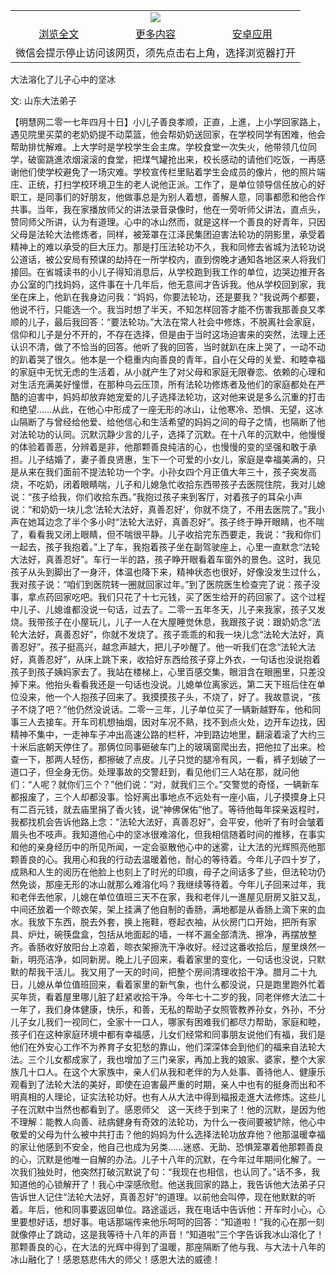 

<table>
  <tr>
    <td align="center" colspan="3">
      <a href="https://github.com/ogate/ogate/blob/master/README.md"><img src="https://cloud.githubusercontent.com/assets/11880933/13434984/f430fae2-e012-11e5-814f-c2df1e82b247.jpg"/></a>
    </td>
  </tr>
  <tr>
    <td align="center">
      <a href="https://s3.ap-south-1.amazonaws.com/ogatem/oGate.htm?c817398&from=oNote">浏览全文</a>
    </td>
    <td align="center">
      <a href="https://s3.ap-south-1.amazonaws.com/ogatem/oGate.htm?from=oNote">更多内容</a>
    </td>
    <td align="center">
      <a href="https://raw.githubusercontent.com/ogate/up/master/ogate.apk">安卓应用</a>
    </td>
  </tr>
  <tr>
    <td align="center" colspan="3">
      微信会提示停止访问该网页，须先点击右上角，选择浏览器打开
    </td>
  </tr>
</table>    


大法溶化了儿子心中的坚冰


文: 山东大法弟子




【明慧网二零一七年四月十日】小儿子善良孝顺，正直，上進，上小学回家路上，遇见院里买菜的老奶奶提不动菜篮，他会帮奶奶送回家，在学校同学有困难，他会帮助排忧解难。上大学时是学校学生会主席。学校食堂一次失火，他带领几位同学，破窗跳進浓烟滚滚的食堂，把煤气罐抢出来，校长感动的请他们吃饭，一再感谢他们使学校避免了一场灾难。学校宣传栏里贴着学生会成员的像片，他的照片端庄、正统，打扫学校环境卫生的老人说他正派。工作了，是单位领导信任放心的好职工，是同事们的好朋友，他做事总是为别人着想，善解人意，同事都愿和他合作共事。当年，我在家播放师父的讲法录音录像时，他在一旁听师父讲法，直点头，赞同师父所讲，认为有道理。心中的冰山然而，就是这样一个善良的好青年，只因父母是法轮大法修炼者，同样，被笼罩在江泽民集团迫害法轮功的阴影里，承受着精神上的难以承受的巨大压力。那是打压法轮功不久，我和同修去省城为法轮功说公道话，被公安局有预谋的劫持在一所学校内，直到傍晚才通知各地区来人将我们接回。在省城读书的小儿子得知消息后，从学校跑到我工作的单位，边哭边推开各办公室的门找妈妈，这件事在十几年后，他无意间才告诉我。他从学校回到家，我坐在床上，他趴在我身边问我：“妈妈，你要法轮功，还是要我？”我说两个都要，他说不行，只能选一个。我当时想了半天，不知怎样回答才能不伤害我那善良又孝顺的儿子，最后我回答：“要法轮功。”大法在常人社会中修炼，不脱离社会家庭，信仰和儿子是分不开的，不存在选择，但是由于当时这场迫害来的突然，法理上还认识不清，做了不恰当的回答。他听了我的回答，当时就趴在床上哭了，一动不动的趴着哭了很久。他本是一个稳重内向善良的青年，自小在父母的关爱、和睦幸福的家庭中无忧无虑的生活着，从小就产生了对父母和家庭无限眷恋、依赖的心理和对生活充满美好憧憬，在那种乌云压顶，所有法轮功修炼者及他们的家庭都处在严酷的迫害中，妈妈却放弃她宠爱的儿子选择法轮功，这对他来说是多么沉重的打击和绝望……从此，在他心中形成了一座无形的冰山，让他寒冷、恐惧、无望，这冰山隔断了与曾经给他爱、给他信心和生活希望的妈妈之间的母子之情，也隔断了他对法轮功的认同。沉默沉静少言的儿子，选择了沉默。在十八年的沉默中，他慢慢的体验着善恶，分辨着是非，他那颗善良纯洁的心，也慢慢的变的坚强和敢于承担。儿子结婚了，妻子善良贤惠，生下一个可爱的小女儿，家庭是幸福美满的，只是从来在我们面前不提法轮功一个字。小孙女四个月正值大年三十，孩子突发高烧，不吃奶，闭着眼睛喘，儿子和儿媳急忙收拾东西带孩子去医院住院，我对儿媳说：“孩子给我，你们收拾东西。”我抱过孩子来到客厅，对着孩子的耳朵小声说：“和奶奶一块儿念‘法轮大法好，真善忍好’，你就不烧了，不用去医院了。”我小声在她耳边念了半个多小时“法轮大法好，真善忍好”。孩子终于睁开眼睛，也不喘了，看看我又闭上眼睛，但不喘很平静。儿子收拾完东西要走，我说：“我和你们一起去，孩子我抱着。”上了车，我抱着孩子坐在副驾驶座上，心里一直默念“法轮大法好，真善忍好”。车行一半的路，孩子睁开眼看着车窗外的景色。这时，我见孩子从头到脚出了一身汗，体温也降下来，精神状态也很好，好像没发生过什么，我对孩子说：“咱们到医院转一圈就回家过年。”到了医院医生检查完了说：孩子没事，拿点药回家吃吧。我们只花了十七元钱，买了医生给开的药回家了。这个过程中儿子、儿媳谁都没说一句话，过去了。二零一五年冬天，儿子来我家，孩子又发烧。我带孩子在小屋玩儿，儿子一人在大屋睡觉休息，我跟孩子说：跟奶奶念“法轮大法好，真善忍好”，你就不发烧了。孩子乖乖的和我一块儿念“法轮大法好，真善忍好”。孩子挺高兴，越念声越大，把儿子吵醒了。他一听我们在念“法轮大法好，真善忍好”，从床上跳下来，收拾好东西给孩子穿上外衣，一句话也没说抱着孩子到孩子姨妈家去了。我站在楼梯上，心里百感交集，眼泪含在眼圈里，只差没掉下来。他抬头看看我还是一句话也没说。儿媳单位离家远，第二天下班后住在单位没来，他一个人抱孩子回来了。我摸摸孩子头，不烧了，好了。我故意说，“孩子不烧了吧？”他仍然没说话。二零一三年，儿子单位买了一辆新越野车，他和同事三人去接车。开车司机想抽烟，因对车况不熟，找不到点火处，边开车边找，因精神不集中，一走神车子冲出高速公路的栏杆，冲到路边地里，翻滚着滚了大约三十米后底朝天停住了。那俩位同事砸破车门上的玻璃窗爬出去，把他拉了出来。检查一下，那两人轻伤，都擦破了点皮。儿子只觉的腿冷有风，一看，裤子划破了一道口子，但全身无伤。处理事故的交警赶到，看见他们三人站在那，就问他们：“人呢？就你们三个？”他们说：“对，就我们三个。”交警觉的奇怪，一辆新车都报废了，三个人却都没事。恰好离出事地点不远处有一座小庙，儿子摸摸身上只有二百元钱，就去庙里捐了香火钱，说“神佛保佑”他了。等待他每年探亲返程时，我都找机会告诉他路上念：“法轮大法好，真善忍好”，会平安，他听了有时会皱着眉头也不吱声。我知道他心中的坚冰很难溶化，但我相信随着时间的推移，在事实和他的亲身经历中的所见所闻，一定会驱散他心中的迷雾，让大法的光辉照亮他那颗善良的心。我用心和我的行动去温暖着他，耐心的等待着。今年儿子四十岁了，成熟和人生的阅历在他脸上也刻上了时光的印痕，母子之间话多了些，但法轮功仍然免谈，那座无形的冰山就那么难溶化吗？我继续等待着。今年儿子回来过年，我和老伴去他家，儿媳在单位值班三天不在家，我和老伴儿一進屋见厨房又脏又乱，中间还放着一个晾衣架，架上挂满了他自制的香肠，满地都是从香肠上滴下来的血水。我放下东西，脱去外套，换上拖鞋，卷起衣袖，从伙房门口开始，把所有家具、炉灶，碗筷盘盒，包括从地面起的墙，一样不漏全部清洗、擦净，再摆放整齐。香肠收好放阳台上凉着，晾衣架擦洗干净收好。经过这番收拾后，屋里焕然一新，明亮洁净，如同新房。晚上儿子回来，看着家里的变化，一句话也没说，只默默的帮我干活儿。我又用了一天的时间，把整个房间清理收拾干净。腊月二十九日，儿媳从单位值班回来，看着家里的新气象，也什么都没说，只是跑里跑外忙着买年货，看着屋里哪儿脏了赶紧收拾干净。今年七十二岁的我，同老伴修大法二十一年了，我们身体健康，快乐，和善，无私的帮助子女照管教养孙女，外孙，不分儿子女儿我们一视同仁，全家十一口人，哪家有困难我们都尽力帮助，家庭和睦，孩子们在这种家庭环境中都有幸福感，儿女们经常和同事朋友说他们有福，我们是他们在外安心工作不为养育子女犯愁的靠山，他们深深体会到他们的福来自法轮大法。三个儿女都成家了，我也增加了三门亲家，再加上我的娘家、婆家，整个大家族几十口人。在这个大家族中，亲人们从我和老伴的为人处事、善待他人、健康乐观看到了法轮大法的美好，即使在迫害最严重的时期，亲人中也有的挺身而出和不明真相的人理论，证实法轮功好。也有人从大法中得到福报走進大法修炼。这些儿子在沉默中当然也都看到了。感恩师父　这一天终于到来了！他的沉默，是因为他不理解：能教人向善、祛病健身有奇效的法轮功，为什么一夜间要被铲除，他心中敬爱的父母为什么被中共打击？他的妈妈为什么选择法轮功放弃他？他那温暖幸福的家让他感到不安全，他自己也成为另类……迷惑、无助、恐惧笼罩着他那颗善良的心，沉默是他唯一自解的办法。儿子十八年的沉默，在今年过年期间化解了。一次我们独处时，他突然打破沉默说了句：“我现在也相信，也认同了。”话不多，我知道他的心锁解开了！我心中深感欣慰。他送我回家的路上，我告诉他大法弟子只告诉世人记住“法轮大法好，真善忍好”的道理。以前他会叫停，现在他默默的听着。年后，他和同事要返回单位。路途遥远，我在电话中告诉他：开车时小心，心里要想好话，想好事。电话那端传来他乐呵呵的回答：“知道啦！”我的心在那一刻就像停止了跳动，这是我等待十八年的声音！“知道啦”三个字告诉我冰山溶化了！那颗善良的心，在大法的光辉中得到了温暖，那座隔断了他与我、与大法十八年的冰山融化了！感恩慈悲伟大的师父！感恩大法的威德！


